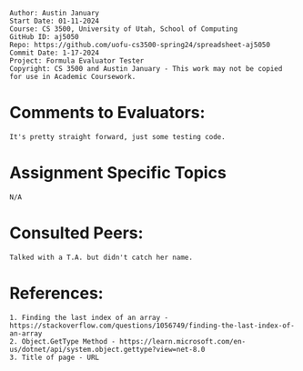 ﻿```
Author: Austin January
Start Date: 01-11-2024
Course: CS 3500, University of Utah, School of Computing
GitHub ID: aj5050
Repo: https://github.com/uofu-cs3500-spring24/spreadsheet-aj5050
Commit Date: 1-17-2024
Project: Formula Evaluator Tester
Copyright: CS 3500 and Austin January - This work may not be copied for use in Academic Coursework.
```
# Comments to Evaluators:
    It's pretty straight forward, just some testing code. 

# Assignment Specific Topics
    N/A


# Consulted Peers:

    Talked with a T.A. but didn't catch her name. 

# References:

    1. Finding the last index of an array - https://stackoverflow.com/questions/1056749/finding-the-last-index-of-an-array
    2. Object.GetType Method - https://learn.microsoft.com/en-us/dotnet/api/system.object.gettype?view=net-8.0
    3. Title of page - URL